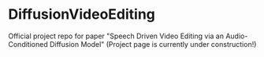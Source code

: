 # DiffusionVideoEditing
Official project repo for paper "Speech Driven Video Editing via an Audio-Conditioned Diffusion Model" 
(Project page is currently under construction!) 
